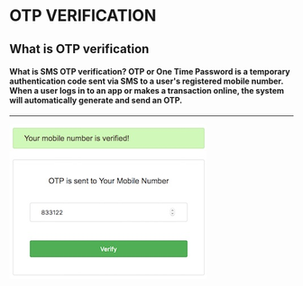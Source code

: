 # OTP VERIFICATION

## What is OTP verification

#### What is SMS OTP verification? OTP or One Time Password is a temporary authentication code sent via SMS to a user's registered mobile number. When a user logs in to an app or makes a transaction online, the system will automatically generate and send an OTP.

---



![OTP verification](otp-verification-form.jpg)